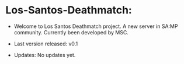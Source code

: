 # Los-Santos-Deathmatch:

- Welcome to Los Santos Deathmatch project. A new server in SA:MP community. Currently been developed by MSC.

- Last version released: v0.1

- Updates: No updates yet.
